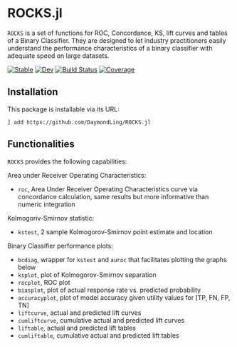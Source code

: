 # ROCKS.jl

`ROCKS` is a set of functions for ROC, Concordance, KS, lift curves and tables of a Binary Classifier.
They are designed to let industry practitioners easily understand the performance characteristics
of a binary classifier with adequate speed on large datasets.

[![Stable](https://img.shields.io/badge/docs-stable-blue.svg)](https://DaymondLing.github.io/ROCKS.jl/stable)
[![Dev](https://img.shields.io/badge/docs-dev-blue.svg)](https://DaymondLing.github.io/ROCKS.jl/dev)
[![Build Status](https://github.com/DaymondLing/ROCKS.jl/workflows/CI/badge.svg)](https://github.com/DaymondLing/ROCKS.jl/actions)
[![Coverage](https://codecov.io/gh/DaymondLing/ROCKS.jl/branch/master/graph/badge.svg)](https://codecov.io/gh/DaymondLing/ROCKS.jl)

## Installation

This package is installable via its URL:

```
] add https://github.com/DaymondLing/ROCKS.jl
```

## Functionalities

`ROCKS` provides the following capabilities:

Area under Receiver Operating Characteristics:
- `roc`, Area Under Receiver Operating Characteristics curve via
    concordance calculation, same results but more informative than numeric integration

Kolmogoriv-Smirnov statistic:
- `kstest`, 2 sample Kolmogorov-Smirnov point estimate and location

Binary Classifier performance plots:
- `bcdiag`, wrapper for `kstest` and `auroc` that facilitates plotting
    the graphs below
- `ksplot`, plot of Kolmogorov-Smirnov separation
- `rocplot`, ROC plot
- `biasplot`, plot of actual response rate vs. predicted probability
- `accuracyplot`, plot of model accuracy given utility values for [TP, FN, FP, TN]
- `liftcurve`, actual and predicted lift curves
- `cumliftcurve`, cumulative actual and predicted lift curves
- `liftable`, actual and predicted lift tables
- `cumliftable`, cumulative actual and predicted lift tables
